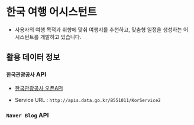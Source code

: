 # 한국 여행 어시스턴트

- 사용자의 여행 목적과 취향에 맞춰 여행지를 추천하고, 맞춤형 일정을 생성하는 어시스턴트를 개발하고 있습니다.

## 활용 데이터 정보

### `한국관광공사` API

- [한국관광공사 오픈API](https://www.data.go.kr/tcs/dss/selectApiDataDetailView.do?publicDataPk=15101578#/API%20%EB%AA%A9%EB%A1%9D)

- Service URL : `http://apis.data.go.kr/B551011/KorService2`

### `Naver Blog` API